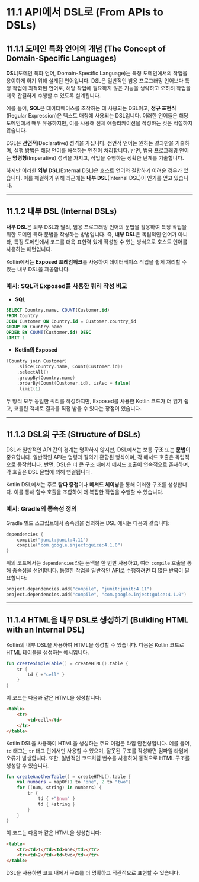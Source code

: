 # 11.1 API에서 DSL로 (From APIs to DSLs)

## 11.1.1 도메인 특화 언어의 개념 (The Concept of Domain-Specific Languages)

**DSL**(도메인 특화 언어, Domain-Specific Language)는 특정 도메인에서의 작업을 용이하게 하기 위해 설계된 언어입니다. DSL은 일반적인 범용 프로그래밍 언어보다 특정 작업에 최적화된 언어로, 해당 작업에 필요하지 않은 기능을 생략하고 오히려 작업을 더욱 간결하게 수행할 수 있도록 설계됩니다.

예를 들어, **SQL**은 데이터베이스를 조작하는 데 사용되는 DSL이고, **정규 표현식**(Regular Expression)은 텍스트 매칭에 사용되는 DSL입니다. 이러한 언어들은 해당 도메인에서 매우 유용하지만, 이를 사용해 전체 애플리케이션을 작성하는 것은 적절하지 않습니다.

DSL은 **선언적**(Declarative) 성격을 가집니다. 선언적 언어는 원하는 결과만을 기술하며, 실행 방법은 해당 언어를 해석하는 엔진이 처리합니다. 반면, 범용 프로그래밍 언어는 **명령형**(Imperative) 성격을 가지고, 작업을 수행하는 정확한 단계를 기술합니다.

하지만 이러한 **외부 DSL**(External DSL)은 호스트 언어와 결합하기 어려운 경우가 있습니다. 이를 해결하기 위해 최근에는 **내부 DSL**(Internal DSL)이 인기를 얻고 있습니다.

---

## 11.1.2 내부 DSL (Internal DSLs)
**내부 DSL**은 외부 DSL과 달리, 범용 프로그래밍 언어의 문법을 활용하여 특정 작업을 위한 도메인 특화 문법을 작성하는 방법입니다. 즉, **내부 DSL**은 독립적인 언어가 아니라, 특정 도메인에서 코드를 더욱 표현력 있게 작성할 수 있는 방식으로 호스트 언어를 사용하는 패턴입니다.

Kotlin에서는 **Exposed 프레임워크**를 사용하여 데이터베이스 작업을 쉽게 처리할 수 있는 내부 DSL을 제공합니다.

### 예시: SQL과 Exposed를 사용한 쿼리 작성 비교

* **SQL**
```sql
SELECT Country.name, COUNT(Customer.id)
FROM Country
JOIN Customer ON Country.id = Customer.country_id
GROUP BY Country.name
ORDER BY COUNT(Customer.id) DESC
LIMIT 1
```

* **Kotlin의 Exposed**
```kotlin
(Country join Customer)
    .slice(Country.name, Count(Customer.id))
    .selectAll()
    .groupBy(Country.name)
    .orderBy(Count(Customer.id), isAsc = false)
    .limit(1)
```
두 방식 모두 동일한 쿼리를 작성하지만, Exposed를 사용한 Kotlin 코드가 더 읽기 쉽고, 코틀린 객체로 결과를 직접 받을 수 있다는 장점이 있습니다.

---

## 11.1.3 DSL의 구조 (Structure of DSLs)

DSL과 일반적인 API 간의 경계는 명확하지 않지만, DSL에서는 보통 **구조** 또는 **문법**이 중요합니다. 일반적인 API는 명령과 질의가 혼합된 형식이며, 각 메서드 호출은 독립적으로 동작합니다. 반면, DSL은 더 큰 구조 내에서 메서드 호출이 연속적으로 존재하며, 각 호출은 DSL 문법에 의해 연결됩니다.

Kotlin DSL에서는 주로 **람다 중첩**이나 **메서드 체이닝**을 통해 이러한 구조를 생성합니다. 이를 통해 함수 호출을 조합하여 더 복잡한 작업을 수행할 수 있습니다.

### 예시: Gradle의 종속성 정의

Gradle 빌드 스크립트에서 종속성을 정의하는 DSL 예시는 다음과 같습니다:

```kotlin
dependencies {
    compile("junit:junit:4.11")
    compile("com.google.inject:guice:4.1.0")
}
```
위의 코드에서는 `dependencies`라는 문맥을 한 번만 사용하고, 여러 `compile` 호출을 통해 종속성을 선언합니다. 동일한 작업을 일반적인 API로 수행하려면 더 많은 반복이 필요합니다:

```kotlin
project.dependencies.add("compile", "junit:junit:4.11")
project.dependencies.add("compile", "com.google.inject:guice:4.1.0")
```

---

## 11.1.4 HTML을 내부 DSL로 생성하기 (Building HTML with an Internal DSL)

Kotlin의 내부 DSL을 사용하여 HTML을 생성할 수 있습니다. 다음은 Kotlin 코드로 HTML 테이블을 생성하는 예시입니다.

```kotlin
fun createSimpleTable() = createHTML().table {
    tr {
        td { +"cell" }
    }
}
```
이 코드는 다음과 같은 HTML을 생성합니다:

```html
<table>
    <tr>
        <td>cell</td>
    </tr>
</table>
```
Kotlin DSL을 사용하여 HTML을 생성하는 주요 이점은 타입 안전성입니다. 예를 들어, `td` 태그는 `tr` 태그 안에서만 사용할 수 있으며, 잘못된 구조를 작성하면 컴파일 타임에 오류가 발생합니다. 또한, 일반적인 코드처럼 변수를 사용하여 동적으로 HTML 구조를 생성할 수 있습니다.

```kotlin
fun createAnotherTable() = createHTML().table {
    val numbers = mapOf(1 to "one", 2 to "two")
    for ((num, string) in numbers) {
        tr {
            td { +"$num" }
            td { +string }
        }
    }
}
```
이 코드는 다음과 같은 HTML을 생성합니다:

```html
<table>
    <tr><td>1</td><td>one</td></tr>
    <tr><td>2</td><td>two</td></tr>
</table>
```
DSL을 사용하면 코드 내에서 구조를 더 명확하고 직관적으로 표현할 수 있습니다.